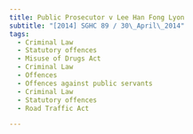 ```yaml
---
title: Public Prosecutor v Lee Han Fong Lyon 
subtitle: "[2014] SGHC 89 / 30\_April\_2014"
tags:
  - Criminal Law
  - Statutory offences
  - Misuse of Drugs Act
  - Criminal Law
  - Offences
  - Offences against public servants
  - Criminal Law
  - Statutory offences
  - Road Traffic Act

---
```


